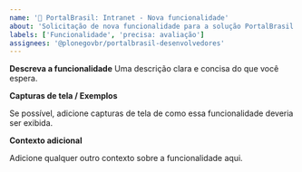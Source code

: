 ```yaml
---
name: '🚀 PortalBrasil: Intranet - Nova funcionalidade'
about: 'Solicitação de nova funcionalidade para a solução PortalBrasil: Intranet'
labels: ['Funcionalidade', 'precisa: avaliação']
assignees: '@plonegovbr/portalbrasil-desenvolvedores'
---
```


**Descreva a funcionalidade**
Uma descrição clara e concisa do que você espera.

**Capturas de tela / Exemplos**

Se possível, adicione capturas de tela de como essa funcionalidade deveria ser exibida.

**Contexto adicional**

Adicione qualquer outro contexto sobre a funcionalidade aqui.
